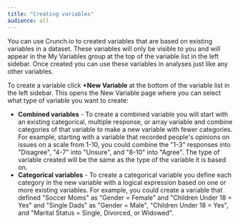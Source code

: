 ```yaml
---
title: "Creating variables"
audience: all
---
```


You can use Crunch.io to created variables that are based on existing
variables in a dataset. These variables will only be visible to you and will
appear in the My Variables group at the top of the variable list in the left
sidebar. Once created you can use these variables in analyses just like any
other variables.

To create a variable click **+New Variable** at the bottom of the variable
list in the left sidebar. This opens the New Variable page where you can
select what type of variable you want to create:

  * **Combined variables** \- To create a combined variable you will start with an existing categorical, multiple response, or array variable and combine categories of that variable to make a new variable with fewer categories. For example, starting with a variable that recorded people's opinions on issues on a scale from 1-10, you could combine the "1-3" responses into "Disagree", "4-7" into "Unsure", and "8-10" into "Agree". The type of variable created will be the same as the type of the variable it is based on.
  * **Categorical variables** \- To create a categorical variable you define each category in the new variable with a logical expression based on one or more existing variables. For example, you could create a variable that defined "Soccer Moms" as "Gender = Female" and "Children Under 18 = Yes" and "Single Dads" as "Gender = Male", "Children Under 18 = Yes", and "Marital Status = Single, Divorced, or Widowed".

###


